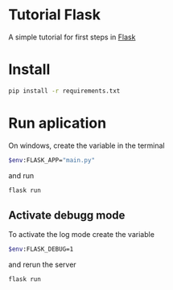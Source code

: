 # Tutorial Flask
A simple tutorial for first steps in [Flask](https://flask.palletsprojects.com/en/3.0.x/)

# Install 

``` bash
pip install -r requirements.txt
```

# Run aplication
On windows, create the variable in the terminal 

``` bash
$env:FLASK_APP="main.py"
```

and run

``` bash
flask run
```

## Activate debugg mode
To activate the log mode create the variable

``` bash
$env:FLASK_DEBUG=1
```
and rerun the server
``` bash
flask run
```